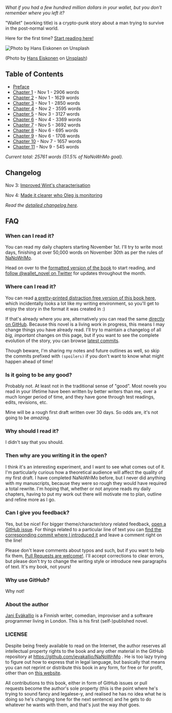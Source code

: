 _What if you had a few hundred million dollars in your wallet, but you don't remember where you left it?_

"Wallet" (working title) is a crypto-punk story about a man trying to survive in the post-normal world.

Here for the first time? [Start reading here!](https://jevakallio.github.io/NaNoWriMo/chapters/00-preface)

![Photo by Hans Eiskonen on Unsplash](assets/images/banner.jpg)

(Photo by [Hans Eiskonen](https://unsplash.com/@eiskonen) on [Unsplash](https://unsplash.com))

## Table of Contents

- [Preface](chapters/00-preface.md)
- [Chapter 1](chapters/01.md) - Nov 1 - 2906 words
- [Chapter 2](chapters/02.md) - Nov 1 - 1629 words
- [Chapter 3](chapters/03.md) - Nov 1 - 2850 words
- [Chapter 4](chapters/04.md) - Nov 2 - 3595 words
- [Chapter 5](chapters/05.md) - Nov 3 - 3127 words
- [Chapter 6](chapters/06.md) - Nov 4 - 3369 words
- [Chapter 7](chapters/07.md) - Nov 5 - 3692 words
- [Chapter 8](chapters/08.md) - Nov 6 - 695 words
- [Chapter 9](chapters/09.md) - Nov 6 - 1708 words
- [Chapter 10](chapters/10.md) - Nov 7 - 1657 words
- [Chapter 11](chapters/11.md) - Nov 9 - 545 words

_Current total: 25761 words (51.5% of NaNoWriMo goal)._

## Changelog

Nov 3: [Improved Wint's characterisation](https://github.com/jevakallio/NaNoWriMo/pull/6)

Nov 4: [Made it clearer who Oleg is monitoring](https://github.com/jevakallio/NaNoWriMo/commit/a1e8cc9fcfa8f74f282b2df1cbc4abc1cfc232d5)

_Read the [detailed changelog here](CHANGELOG.md)._

## FAQ

### When can I read it?

You can read my daily chapters starting November 1st. I'll try to write most days, finishing at over 50,000 words on November 30th as per the rules of [NaNoWriMo](http://nanowrimo.org).

Head on over to the [formatted version of the book](https://jevakallio.github.io/NaNoWriMo) to start reading, and [follow @wallet_novel on Twitter](https://twitter.com/wallet_novel) for updates throughout the month.

### Where can I read it?

You can read [a pretty-printed distraction free version of this book here](https://jevakallio.github.io/NaNoWriMo), which incidentally looks a lot like my writing environment, so you'll get to enjoy the story in the format it was created in :)

If that's already where you are, alternatively you can read the same [directly on GitHub](https://github.com/jevakallio/NaNoWriMo). Because this novel is a living work in progress, this means I may change things you have already read. I'll try to maintain a changelog of all _big, important_ changes on this page, but if you want to see the complete evolution of the story, you can browse [latest commits](https://github.com/jevakallio/NaNoWriMo/commits/master).

Though beware, I'm sharing my notes and future outlines as well, so skip the commits prefixed with `(spoilers)` if you don't want to know what might happen ahead of time!

### Is it going to be any good?

Probably not. At least not in the traditional sense of "good". Most novels you read in your lifetime have been written by better writers than me, over a much longer period of time, and they have gone through test readings, edits, revisions, etc.

Mine will be a rough first draft written over 30 days. So odds are, it's not going to be _amazing_.

### Why should I read it?

I didn't say that you should.

### Then why are you writing it in the open?

I think it's an interesting experiment, and I want to see what comes out of it. I'm particularly curious how a theoretical audience will affect the quality of my first draft. I have completed NaNoWriMo before, but I never did anything with my manuscripts, because they were so rough they would have required a total rewrite. I'm hoping that, whether or not anyone reads my daily chapters, having to put my work out there will motivate me to plan, outline and refine more as I go.

### Can I give you feedback?

Yes, but be nice! For bigger theme/character/story related feedback, [open a GitHub issue](https://github.com/jevakallio/NaNoWriMo/issue). For things related to a particular line of text you can [find the corresponding commit where I introduced it](https://github.com/jevakallio/NaNoWriMo/commits/master) and leave a comment right on the line!

Please don't leave comments about typos and such, but if you want to help fix them, [Pull Requests are welcome!](https://github.com/jevakallio/NaNoWriMo/pulls). I'll accept corrections to clear errors, but please don't try to change the writing style or introduce new paragraphs of text. It's my book, not yours!

### Why use GitHub?

Why not!

### About the author

[Jani Eväkallio](https://twitter.com/jevakallio) is a Finnish writer, comedian, improviser and a software programmer living in London. This is his first (self-)published novel.

### LICENSE

Despite being freely available to read on the Internet, the author reserves all intellectual property rights to the book and any other material in the GitHub repository at https://github.com/jevakallio/NaNoWriMo . He is too lazy trying to figure out how to express that in legal language, but basically that means you can not reprint or distribute this book in any form, for free or for profit, other than on [this website](https://jevakallio.github.io/NaNoWriMo).

All contributions to this book, either in form of GitHub issues or pull requests become the author's sole property (this is the point where he's trying to sound fancy and legalese-y, and realised he has no idea what he is doing so he's changing tone for the next sentence) and he gets to do whatever he wants with them, and that's just the way _that_ goes.

